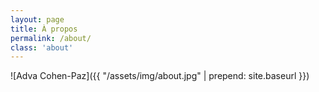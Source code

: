 ```yaml
---
layout: page
title: À propos
permalink: /about/
class: 'about'
---
```


![Adva Cohen-Paz]({{ "/assets/img/about.jpg" | prepend: site.baseurl }})
